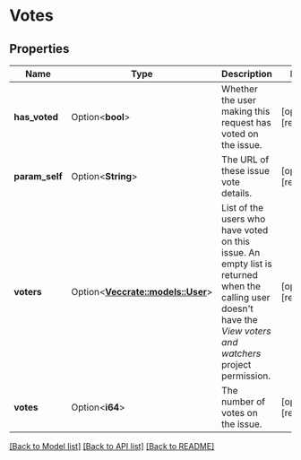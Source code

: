 # Votes

## Properties

Name | Type | Description | Notes
------------ | ------------- | ------------- | -------------
**has_voted** | Option<**bool**> | Whether the user making this request has voted on the issue. | [optional][readonly]
**param_self** | Option<**String**> | The URL of these issue vote details. | [optional][readonly]
**voters** | Option<[**Vec<crate::models::User>**](User.md)> | List of the users who have voted on this issue. An empty list is returned when the calling user doesn't have the *View voters and watchers* project permission. | [optional][readonly]
**votes** | Option<**i64**> | The number of votes on the issue. | [optional][readonly]

[[Back to Model list]](../README.md#documentation-for-models) [[Back to API list]](../README.md#documentation-for-api-endpoints) [[Back to README]](../README.md)


